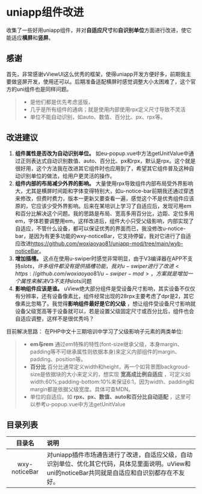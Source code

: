 # uniapp组件改进
收集了一些好用uniapp组件，并对**自适应尺寸**和**自识别单位**方面进行改进，使它能适应**横屏**和**竖屏**。

## 感谢
首先，非常感谢vViewUI这么优秀的框架，使得uniapp开发方便好多，前期我主要做竖屏开发，使用还可以。后期准备适配横屏时感觉调整大小太困难了，这个官方的uni组件也是同样问题。
>- 是他们都是优先考虑竖版，
>- 几乎是所有组件的通病；就是使用内部使用rpx定义尺寸导致不灵活
>- 单位不能自动识别，如auto、数值、百分比、px、rpx等。

## 改进建议
1.  **组件属性是否改为自动识别单位。** 如eu-popup.vue中方法getUnitValue中通过正则表达式自动识别数值、auto、百分比、px和rpx，默认是rpx。这个就是很好用，这个方法我在改进其它组件时也应用到了，希望其它组件普及这种自动识别单位的做法，给用户更灵活的操作。
2. **组件内部的布局减少外界的影响。** 大量使用rpx导致组件内部布局受外界影响大，尤其是横屏时间距和字体变得特别大，如u-notice-bar前期我还通过穿透来修改，但费时费力，版本一更新又要查看一遍，感觉这个不是优秀组件应该原的，它应该少受外界影响。后来在某培训上学习了自适应后，发现可用em和百分比解决这个问题。我的思路是布局、宽高多用百分比，边距、定位多用em，字体若要调整用em，这样改进后，组件大小只受父级影响，内部实现了自适应，不管什么设备，都可以保证优秀的界面而已，我没修改u-notice-bar，是因为有更多功能的wxy-noticeBar，它支持停留，我对它进行了自适应改进<https://github.com/woxiaoyao81/uniapp-mod/tree/main/wyb-noticeBar>。
3. **增加插槽。** 这点在使用u-swiper时感觉非常明显，由于V3编译器在APP不支持$slots，许多组件都没有提供插槽功能，我对u-swiper进行了改进<https://github.com/woxiaoyao81/u-swiper-mod>，方案就是增加一个属性来解决V3不支持$slots问题
4. **影响组件应该是谁。** uView绝大部分组件是受设备尺寸影响，其实设备不仅仅有分辨率，还有设备像素比，组件经常出现的28rpx主要考虑了dpr是2，其它像素比忽略了。我觉得**影响组件最好是它的父级** ，想让组件受设备尺寸影响就设备父级宽高等于设备就可以，若是设置父级固定尺寸或百分比后，组件也会自适应调整，这样不是很优秀吗？


目前解决思路：
在PHP中文十三期培训中学习了父级影响子元素的两类单位:
>- **em与rem** 通过em特殊的特性(font-size继承父级，本身margin、padding等不可继承属性则依据本身)来定义内部组件的margin、padding、position等。
>- **百分比**  百分比通常定义width和height，再一个如背景图backgroud-size是依据块的大小来定义的，想实现 **宽高成比例自适应** ，可定义如width:60%;padding-bottom:10%来保证6:1，因为width、padding和margin都是依据父级宽度。具体可查MDN。
>- 单位的自适应。如 **rpx、px、数值、auto和百分比自动适配** ，这里可以参考u-popup.vue中方法getUnitValue

## 目录列表
|目录名|说明|
|:-:|:--|
|wxy-noticeBar|对uniapp插件市场通告进行了改进，自适应父级，自动识别单位、优化其它代码，具体见里面说明。uView和uni的noticeBar共同就是自适应和自识别都存在不友好。|
